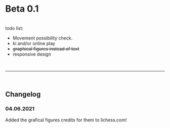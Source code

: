 <h1>Beta 0.1</h1>
<br>
todo list:<br>
<ul>
<li>Movement possibility check.</li>
<li>ki and/or online play</li>
<li><s>graphical figures instead of text</s></li>
<li>responsive design</li>
</ul>
<br>
<hr>
<br>
<h2>Changelog</h2>
<h3>04.06.2021</h3>
<p>Added the grafical figures credits for them to lichess.com!</p>